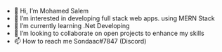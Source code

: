 - 👋 Hi, I’m Mohamed Salem
- 👀 I’m interested in developing full stack web apps. using MERN Stack
- 🌱 I’m currently learning .Net Developing
- 💞️ I’m looking to collaborate on open projects to enhance my skills 
- 📫 How to reach me Sondaac#7847 (Discord)

<!---
Mohamed3331/Mohamed3331 is a ✨ special ✨ repository because its `README.md` (this file) appears on your GitHub profile.
You can click the Preview link to take a look at your changes.
--->
